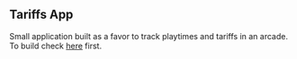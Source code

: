 ## Tariffs App
Small application built as a favor to track playtimes and tariffs in an arcade.
To build check [here](https://github.com/visualfc/goqt/blob/master/doc/install.md) first.